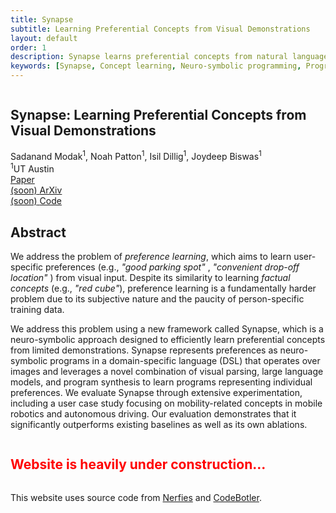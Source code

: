 ```yaml
---
title: Synapse
subtitle: Learning Preferential Concepts from Visual Demonstrations
layout: default
order: 1
description: Synapse learns preferential concepts from natural language input and a few visual demonstrations.
keywords: [Synapse, Concept learning, Neuro-symbolic programming, Program Synthesis, Visual Reasoning]
---
```


<style>
@import url('https://fonts.googleapis.com/css2?family=Space+Grotesk:wght@500&display=swap');
.curly-font {
    font-family: 'Space Grotesk', cursive;
    color: orange;
}
</style>

<!-- Title, Authors and Buttons -->
<section class="hero">
  <div class="hero-body">
    <div class="container is-max-desktop">
      <div class="columns is-centered">
        <div class="column has-text-centered">
          <h1 class="title is-1 publication-title">
            Synapse: Learning Preferential Concepts from Visual Demonstrations
          </h1>
          <div class="is-size-5 publication-authors">
            <span class="author-block">
              Sadanand Modak<sup>1</sup>, </span>
            <span class="author-block">
              Noah Patton<sup>1</sup>, </span>
            <span class="author-block">
              Isil Dillig<sup>1</sup>, </span>
            <span class="author-block">
              Joydeep Biswas<sup>1</sup></span>
          </div>
          <div class="is-size-5 publication-authors">
            <span class="author-block"><sup>1</sup>UT Austin</span>
          </div>
          <div class="publication-links">
            <!-- Paper PDF Link. -->
            <span class="link-block">
              <a href="https://amrl.cs.utexas.edu/synapse"
                class="external-link button is-normal is-rounded is-dark">
                <span class="icon">
                  <i class="fas fa-file-pdf"></i>
                </span>
                <span class="is-size-7">Paper<br>
                (soon)</span>
              </a>
            </span>
            <!-- Paper arxiv Link. -->
            <span class="link-block">
              <a href="https://amrl.cs.utexas.edu/synapse"
                class="external-link button is-normal is-rounded is-dark">
                <span class="icon">
                  <i class="ai ai-arxiv"></i>
                </span>
                <span class="is-size-7">ArXiv<br>
                (soon)</span>
              </a>
            </span>
            <!-- Code Link. -->
            <span class="link-block">
              <a href="https://github.com/sadanand1120/nspl"
                class="external-link button is-normal is-rounded is-dark">
                <span class="icon">
                  <i class="fab fa-github"></i>
                </span>
                <span>Code</span>
              </a>
            </span>
          </div>
        </div>
      </div>
    </div>
  </div>
</section>

<section class="section">
  <div class="container is-max-desktop">
    <!-- Abstract. -->
    <div class="columns is-centered has-text-centered">
      <div class="column is-four-fifths">
        <h2 class="title is-3">Abstract</h2>
        <div class="content has-text-justified">
          <p>
            We address the problem of <i>preference learning</i>, which aims to learn user-specific preferences
            (e.g., <i> "good parking spot" </i>, <i> "convenient drop-off location" </i>) from visual input. Despite
            its similarity to learning <i>factual concepts</i> (e.g., <i>"red cube"</i>), preference learning is a
            fundamentally harder problem due to its subjective nature and the paucity of person-specific training
            data.
          </p>
          <p>
            We address this problem using a
            new framework called <span class="dnerf">Synapse</span>, which is a neuro-symbolic approach designed to
            efficiently learn
            preferential concepts from limited demonstrations. <span class="dnerf">Synapse</span> represents
            preferences as neuro-symbolic
            programs in a domain-specific language (DSL) that operates over images and leverages a novel combination
            of visual parsing, large language models, and program synthesis to learn programs representing individual
            preferences. We evaluate <span class="dnerf">Synapse</span> through extensive experimentation, including a
            user case study focusing
            on mobility-related concepts in mobile robotics and autonomous driving. Our evaluation demonstrates that
            it significantly outperforms existing baselines as well as its own ablations.
          </p>
        </div>
      </div>
    </div>
    <!--/ Abstract. -->
  </div>
</section>

## <span style="color:red">Website is heavily under construction...</span>

<footer class="footer">
  <div class="container">
    <div class="content has-text-centered">
      <a class="icon-link" href="https://amrl.cs.utexas.edu/synapse">
        <i class="fas fa-file-pdf"></i>
      </a>
      <a class="icon-link" href="https://github.com/sadanand1120/nspl" class="external-link" disabled>
        <i class="fab fa-github"></i>
      </a>
    </div>
    <div class="columns is-centered">
      <div class="column is-8">
        <div class="content">
          <p>
            This website uses source code from <a href="https://github.com/nerfies/nerfies.github.io"><span
                class="dnerf">Nerfies</span></a> and <a href="https://github.com/ut-amrl/codebotler"><span
                  class="dnerf">CodeBotler</span></a>.
          </p>
        </div>
      </div>
    </div>
  </div>
</footer>
